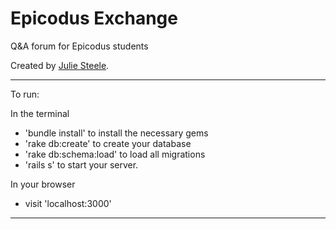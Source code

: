 # Epicodus Exchange

Q&A forum for Epicodus students

Created by [Julie Steele](http://juliesteele.site44.com/).

--------------------------------------------------------------

To run:

In the terminal
- 'bundle install' to install the necessary gems
- 'rake db:create' to create your database
- 'rake db:schema:load' to load all migrations
- 'rails s' to start your server.

In your browser
- visit 'localhost:3000'

---------------------------------------------------------------
